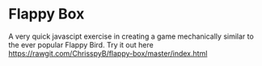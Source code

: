 # Flappy Box
A very quick javascipt exercise in creating a game mechanically similar to the ever popular Flappy Bird.
Try it out here https://rawgit.com/ChrisspyB/flappy-box/master/index.html

